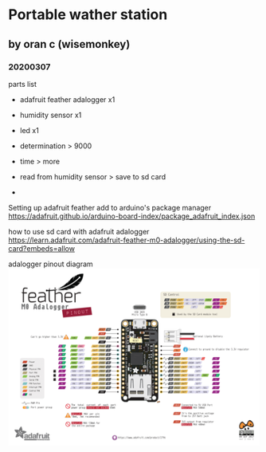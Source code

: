 # Portable wather station
## by oran c (wisemonkey)
### 20200307

parts list
- adafruit feather adalogger x1
- humidity sensor x1
- led x1
- determination > 9000
- time > more



- read from humidity sensor > save to sd card
- 

Setting up adafruit feather 
add to arduino's package manager
https://adafruit.github.io/arduino-board-index/package_adafruit_index.json


how to use sd card with adafruit adalogger
https://learn.adafruit.com/adafruit-feather-m0-adalogger/using-the-sd-card?embeds=allow

adalogger pinout diagram
![](adalogger.png)